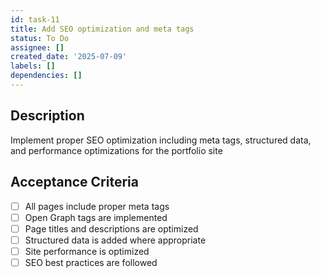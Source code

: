 ```yaml
---
id: task-11
title: Add SEO optimization and meta tags
status: To Do
assignee: []
created_date: '2025-07-09'
labels: []
dependencies: []
---
```


## Description

Implement proper SEO optimization including meta tags, structured data, and performance optimizations for the portfolio site

## Acceptance Criteria

- [ ] All pages include proper meta tags
- [ ] Open Graph tags are implemented
- [ ] Page titles and descriptions are optimized
- [ ] Structured data is added where appropriate
- [ ] Site performance is optimized
- [ ] SEO best practices are followed
